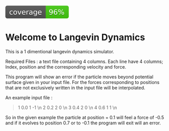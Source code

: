 ![coverage image](./img/coverage.svg) 

Welcome to Langevin Dynamics
===

This is a 1 dimentional langevin dynamics simulator. 

Required Files : a text file containing 4 columns. 
Each line have 4 columns; Index, position and the corresponding
velocity and force. 

This program will show an error if the particle moves beyond potential surface
given in your input file. For the forces corresponding to positions 
that are not exclusively written in the input file will be interpolated.


An example input file :

>1 0.0 1 -1  \n
>2 0.2 2 0   \n
>3 0.4 2 0   \n
>4 0.6 1 1   \n

So in the given example the particle at position = 0.1 will feel a force of -0.5 and if it evolves 
to position 0.7 or to -0.1 the program will exit will an error.


